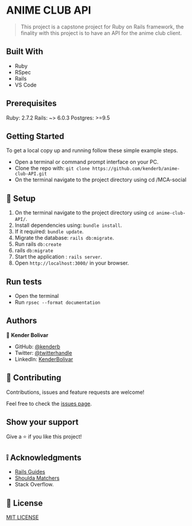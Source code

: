 # ANIME CLUB API

>  This project is a capstone project for Ruby on Rails framework, the finality with this project is to have an API for the anime club client.

## Built With

- Ruby
- RSpec
- Rails
- VS Code


## Prerequisites

Ruby: 2.7.2
Rails: ~> 6.0.3
Postgres: >=9.5

## Getting Started
To get a local copy up and running follow these simple example steps.

- Open a terminal or command prompt interface on your PC.
- Clone the repo with: `git clone https://github.com/kenderb/anime-club-API.git`
- On the terminal navigate to the project directory using cd /MCA-social

## 📝 Setup

1. On the terminal navigate to the project directory using `cd anime-club-API/`.
2. Install dependencies using: `bundle install`.
3. If it required: `bundle update`.
4. Migrate the database: `rails db:migrate`.
5. Run rails `db:create`
6. rails `db:migrate`
7. Start the application : `rails server`.
8. Open `http://localhost:3000/` in your browser.

## Run tests

- Open the terminal
- Run `rpsec --format documentation`

## Authors

👤 **Kender Bolivar**

- GitHub: [@kenderb](https://github.com/ken)
- Twitter: [@twitterhandle](https://twitter.com/KBTarts )
- LinkedIn: [KenderBolivar](https://www.linkedin.com/in/kender-bolivar-1736086b/ )


## 🤝 Contributing

Contributions, issues and feature requests are welcome!

Feel free to check the [issues page](issues/).

## Show your support

Give a ⭐️ if you like this project!

## :grey_exclamation: Acknowledgments

- [Rails Guides](https://guides.rubyonrails.org/)
- [Shoulda Matchers](https://matchers.shoulda.io/docs/v4.4.1/index.html)
- Stack Overflow.

## 📝 License

[MIT LICENSE](LICENSE)
